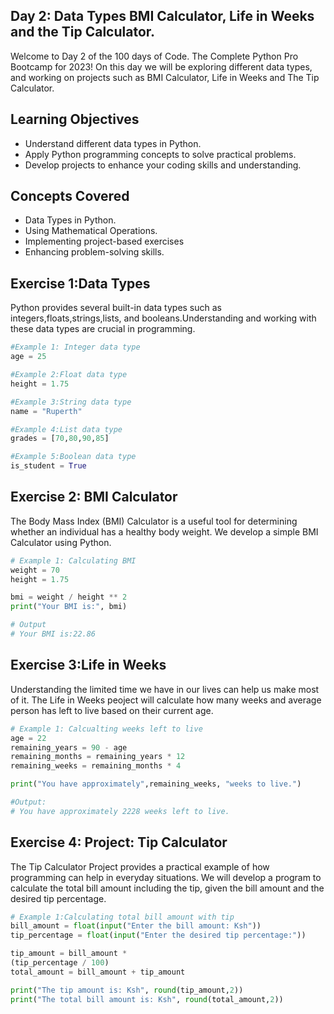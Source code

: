 ## Day 2: Data Types BMI Calculator, Life in Weeks and the Tip Calculator.

Welcome to Day 2 of the 100 days of Code. The Complete Python Pro Bootcamp for 2023! On this day we will be exploring different data types, and working on projects such as BMI Calculator, Life in Weeks and The Tip Calculator.

## Learning Objectives
- Understand different data types in Python.
- Apply Python programming concepts to solve practical problems.
- Develop projects to enhance your coding skills and understanding.

## Concepts Covered
- Data Types in Python.
- Using Mathematical Operations.
- Implementing project-based exercises
- Enhancing problem-solving skills.

## Exercise 1:Data Types
Python provides several built-in data types such as integers,floats,strings,lists, and booleans.Understanding and working with these data types are crucial in programming.

```python
#Example 1: Integer data type
age = 25

#Example 2:Float data type
height = 1.75

#Example 3:String data type
name = "Ruperth"

#Example 4:List data type
grades = [70,80,90,85]

#Example 5:Boolean data type
is_student = True
```
## Exercise 2: BMI Calculator
The Body Mass Index (BMI) Calculator is a useful tool for determining whether an individual has a healthy body weight. We develop a simple BMI Calculator using Python.

```python
# Example 1: Calculating BMI
weight = 70
height = 1.75

bmi = weight / height ** 2
print("Your BMI is:", bmi)

# Output
# Your BMI is:22.86
```

## Exercise 3:Life in Weeks
Understanding the limited time we have in our lives can help us make most of it. The Life in Weeks peoject will calculate how many weeks and average person has left to live based on their current age.

```python
# Example 1: Calcualting weeks left to live
age = 22
remaining_years = 90 - age
remaining_months = remaining_years * 12
remaining_weeks = remaining_months * 4 

print("You have approximately",remaining_weeks, "weeks to live.")

#Output:
# You have approximately 2228 weeks left to live.
```

## Exercise 4: Project: Tip Calculator
The Tip Calculator Project provides a practical example of how programming can help in everyday situations. We will develop a program to calculate the total bill amount including the tip, given the bill amount and the desired tip percentage.

```python
# Example 1:Calculating total bill amount with tip
bill_amount = float(input("Enter the bill amount: Ksh"))
tip_percentage = float(input("Enter the desired tip percentage:"))

tip_amount = bill_amount *
(tip_percentage / 100)
total_amount = bill_amount + tip_amount

print("The tip amount is: Ksh", round(tip_amount,2))
print("The total bill amount is: Ksh", round(total_amount,2))
```
